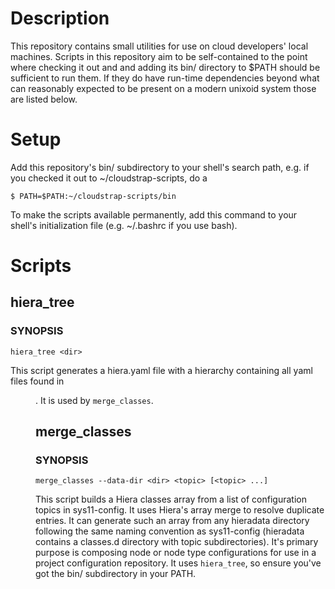 Description
===========

This repository contains small utilities for use on cloud developers' local
machines. Scripts in this repository aim to be self-contained to the point
where checking it out and and adding its bin/ directory to $PATH should be
sufficient to run them. If they do have run-time dependencies beyond what can
reasonably expected to be present on a modern unixoid system those are listed
below.

Setup
=====

Add this repository's bin/ subdirectory to your shell's search path, e.g. if
you checked it out to ~/cloudstrap-scripts, do a

  `$ PATH=$PATH:~/cloudstrap-scripts/bin`

To make the scripts available permanently, add this command to your shell's
initialization file (e.g. ~/.bashrc if you use bash).

Scripts
=======

hiera_tree
----------

### SYNOPSIS

  `hiera_tree <dir>`

This script generates a hiera.yaml file with a hierarchy containing all yaml
files found in *<dir>*. It is used by `merge_classes`.

merge_classes
-------------

### SYNOPSIS

  `merge_classes --data-dir <dir> <topic> [<topic> ...]`

This script builds a Hiera classes array from a list of configuration topics in
sys11-config. It uses Hiera's array merge to resolve duplicate entries. It can
generate such an array from any hieradata directory following the same naming
convention as sys11-config (hieradata contains a classes.d directory with topic
subdirectories). It's primary purpose is composing node or node type
configurations for use in a project configuration repository. It uses
`hiera_tree`, so ensure you've got the bin/ subdirectory in your PATH.
